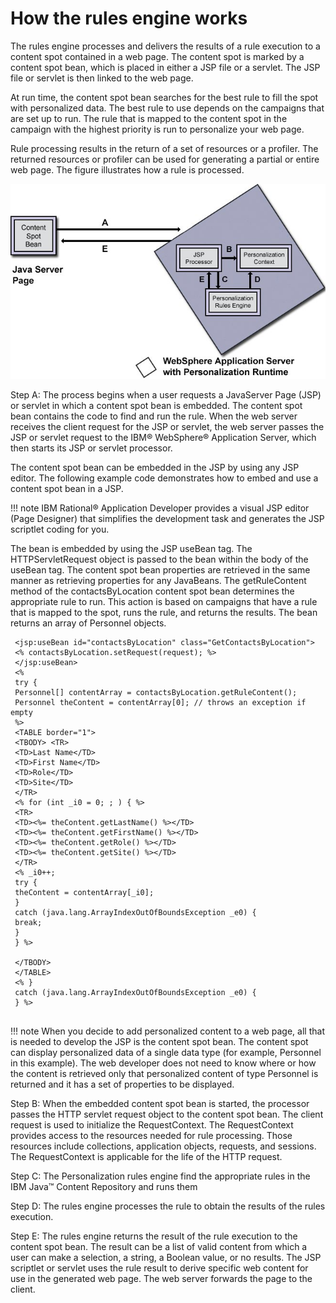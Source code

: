 # How the rules engine works

The rules engine processes and delivers the results of a rule execution to a content spot contained in a web page. The content spot is marked by a content spot bean, which is placed in either a JSP file or a servlet. The JSP file or servlet is then linked to the web page.

At run time, the content spot bean searches for the best rule to fill the spot with personalized data. The best rule to use depends on the campaigns that are set up to run. The rule that is mapped to the content spot in the campaign with the highest priority is run to personalize your web page.

Rule processing results in the return of a set of resources or a profiler. The returned resources or profiler can be used for generating a partial or entire web page. The figure illustrates how a rule is processed.

![rule processing](../../../images/rules_proc.jpg)

Step A: The process begins when a user requests a JavaServer Page \(JSP\) or servlet in which a content spot bean is embedded. The content spot bean contains the code to find and run the rule. When the web server receives the client request for the JSP or servlet, the web server passes the JSP or servlet request to the IBM® WebSphere® Application Server, which then starts its JSP or servlet processor.

The content spot bean can be embedded in the JSP by using any JSP editor. The following example code demonstrates how to embed and use a content spot bean in a JSP.

!!! note 
    IBM Rational® Application Developer provides a visual JSP editor \(Page Designer\) that simplifies the development task and generates the JSP scriptlet coding for you.

The bean is embedded by using the JSP useBean tag. The HTTPServletRequest object is passed to the bean within the body of the useBean tag. The content spot bean properties are retrieved in the same manner as retrieving properties for any JavaBeans. The getRuleContent method of the contactsByLocation content spot bean determines the appropriate rule to run. This action is based on campaigns that have a rule that is mapped to the spot, runs the rule, and returns the results. The bean returns an array of Personnel objects.

```
 <jsp:useBean id="contactsByLocation" class="GetContactsByLocation">
 <% contactsByLocation.setRequest(request); %>
 </jsp:useBean>
 <%
 try {
 Personnel[] contentArray = contactsByLocation.getRuleContent();
 Personnel theContent = contentArray[0]; // throws an exception if empty
 %>
 <TABLE border="1">
 <TBODY> <TR>
 <TD>Last Name</TD>
 <TD>First Name</TD>
 <TD>Role</TD>
 <TD>Site</TD>
 </TR>
 <% for (int _i0 = 0; ; ) { %>
 <TR>
 <TD><%= theContent.getLastName() %></TD>
 <TD><%= theContent.getFirstName() %></TD>
 <TD><%= theContent.getRole() %></TD>
 <TD><%= theContent.getSite() %></TD>
 </TR>
 <% _i0++;
 try {
 theContent = contentArray[_i0];
 }
 catch (java.lang.ArrayIndexOutOfBoundsException _e0) {
 break;
 }
 } %>

 </TBODY>
 </TABLE>
 <% }
 catch (java.lang.ArrayIndexOutOfBoundsException _e0) {
 } %>
 
```

!!! note 
    When you decide to add personalized content to a web page, all that is needed to develop the JSP is the content spot bean. The content spot can display personalized data of a single data type \(for example, Personnel in this example\). The web developer does not need to know where or how the content is retrieved only that personalized content of type Personnel is returned and it has a set of properties to be displayed.

Step B: When the embedded content spot bean is started, the processor passes the HTTP servlet request object to the content spot bean. The client request is used to initialize the RequestContext. The RequestContext provides access to the resources needed for rule processing. Those resources include collections, application objects, requests, and sessions. The RequestContext is applicable for the life of the HTTP request.

Step C: The Personalization rules engine find the appropriate rules in the IBM Java™ Content Repository and runs them

Step D: The rules engine processes the rule to obtain the results of the rules execution.

Step E: The rules engine returns the result of the rule execution to the content spot bean. The result can be a list of valid content from which a user can make a selection, a string, a Boolean value, or no results. The JSP scriptlet or servlet uses the rule result to derive specific web content for use in the generated web page. The web server forwards the page to the client.


